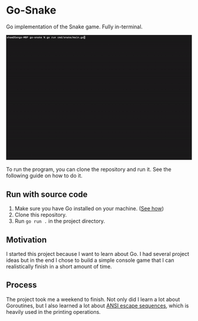 # Go-Snake

Go implementation of the Snake game. Fully in-terminal.

![Preview](doc/preview.gif)

To run the program, you can clone the repository and run it. See the following guide on how to do it.

## Run with source code

1. Make sure you have Go installed on your machine. ([See how](https://golang.org/doc/install))
2. Clone this repository.
3. Run `go run .` in the project directory.

## Motivation

I started this project because I want to learn about Go. I had several project ideas but in the end I chose to build a simple console game that I can realistically finish in a short amount of time.

## Process

The project took me a weekend to finish. Not only did I learn a lot about Goroutines, but I also learned a lot about [ANSI escape sequences](https://en.wikipedia.org/wiki/ANSI_escape_code), which is heavily used in the printing operations.
